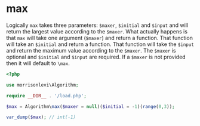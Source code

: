 # max

Logically `max` takes three parameters: `$maxer`, `$initial` and `$input` and
will return the largest value according to the `$maxer`. What actually
happens is that `max` will take one argument (`$maxer`) and return a function.
That function will take an `$initial` and return a function. That function will
take the `$input` and return the maximum value according to the `$maxer`. The
`$maxer` is optional and `$initial` and `$input` are required. If a `$maxer`
is not provided then it will default to `\max`.


```php
<?php

use morrisonlevi\Algorithm;

require __DIR__ . '/load.php';

$max = Algorithm\max($maxer = null)($initial = -1)(range(0,3));

var_dump($max); // int(-1)

```

